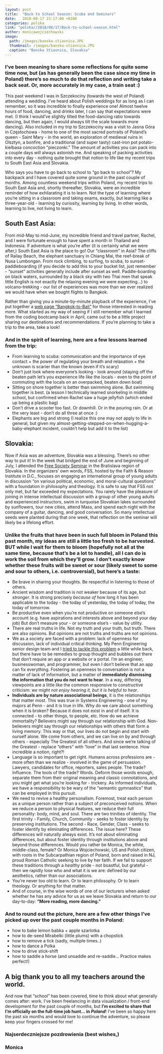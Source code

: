 ```yaml
---
layout: post
title:  "Back to School Season: Scuba and Seminars"
date:   2018-08-17 23:17:00 +0100
categories: polska
link: "polska//2018/08/17/Back-to-school-season.html"
author: monicawojciechowski
image:
  path: /images/banska-stiavnica.JPG
  thumbnail: /images/banska-stiavnica.JPG
  caption: "Banska Stiavnica, Slovakia"
---
```


### I’ve been meaning to share some reflections for quite some time now, but (as has generally been the case since my time in Poland) there’s so much to do that reflection and writing take a back seat. Or, more accurately in my case, a train seat :)

This past weekend I was in Szczekociny (towards the west of Poland) attending a wedding. I’ve heard about Polish weddings for as long as I can remember, so it was incredible to finally experience one! Almost twelve hours of food, dancing, and drinks later, I can say that expectations were met. (I think I would’ve slightly tilted the food-dancing ratio towards dancing, but then again, I would always tilt the scale towards more dancing). Also included in my trip to Szczekociny was a visit to Jasna Góra in Częstochowa - home to one of the most sacred portraits of Poland’s queen - Saint Mary - in the world, an exploration of medieval ruins in Olsztyn, a bonfire, and a traditional (and super tasty) cast-iron pot potato-kielbasa concoction “pieczonki.” The amount of activities you can pack into a couple days will always astonish me. And speaking of packing activities into every day - nothing quite brought that notion to life like my recent trips to South East Asia and Slovakia.

Who says you have to go back to school to “go back to school”?
My backpack and I have covered quite some ground in the past couple of months. Among countless weekend trips within Poland, my recent trips to South East Asia and, shortly thereafter, Slovakia, were an incredible reminder of how exhilarating it is to learn. Not the type of learning where you’re sitting in a classroom and taking exams, exactly, but learning like a three-year-old - learning by curiosity, learning by living. In other words, learning to live, not living to learn.

## South East Asia:
From mid-May to mid-June, my incredible friend and travel partner, Rachel, and I were fortunate enough to have spent a month in Thailand and Indonesia. If adventure is what you’re after (it is certainly what we were after,) South East Asia is the place to go! Our “classroom” in Asia? The cliffs of Railay Beach, the elephant sanctuary in Chiang Mai, the reef-break of Nusa Lumbongan. From rock climbing, to surfing, to scuba, to sunset-paddleboarding (if you decide to add this to your bucket list, just remember - “sunset” activities generally include after sunset as well. Paddle-boarding on black waters, surrounded by a black sky with two Thai men that speak little English is not exactly the relaxing evening we were expecting…) to volcano-trekking - our list of experiences was more than we ever realized we would have when we bought flights to Bangkok.

Rather than giving you a minute-by-minute playback of the experience, I’ve put together a [web page “Bangkok-to-Bali”](https://bangkoktobali.netlify.com/) for those interested in reading more. What started as my way of seeing if I still remember what I learned from the coding bootcamp back in April, came out to be a little project sharing our destinations and recommendations. If you’re planning to take a trip to the area, take a look!

### And in the spirit of learning, here are a few lessons learned from the trip:
- From learning to scuba: communication and the importance of eye contact + the power of regulating your breath and relaxation + the unknown is scarier than the known (even if it’s scary)
- Don’t just look where everyone’s looking - look around (staying off the beaten path let’s you experience life like the locals - even to the point of commuting with the locals on an overpacked, beaten down boat)
- Sitting on shore together is better than swimming alone. But swimming together is best. (a lesson I technically learned snorkeling in middle school, but confirmed when Rachel saw a huge jellyfish (which ended up being a plastic bag)
- Don’t drive a scooter too fast. Or downhill. Or in the pouring rain. Or at the very least - don’t do all three at once :)
- Elephants are big and strong (I realize this one may not apply to life in general, but given my almost-getting-stepped-on-when-hugging-a-baby-elephant incident, couldn’t help but add it to the list)

## Slovakia:
Now if Asia was an adventure, Slovakia was a blessing. There’s no other way to put it! In the week that bridged the end of June and beginning of July, I attended the [Free Society Seminar](https://www.freesociety.sk/home) in the Bratislava region of Slovakia. In the organizers’ own words, FSS, hosted by the Faith & Reason Institute in D.C., focuses on engaging an international group of young adults in discussion “on various political, economic, and moral-cultural questions” with a foundation in philosophy and theology. It is safe to say that FSS not only met, but far exceeded my expectations. You rarely have the pleasure of joining in intense intellectual discussion with a group of other young adults and experienced instructors, swim in turquoise Slovakian lakes surrounded by sunflowers, tour new cities, attend Mass, and spend each night with the company of a guitar, dancing, and good conversation. So many intellectual seeds were planted during that one week, that reflection on the seminar will likely be a lifelong effort.

### Unlike the fruits that have been in such full bloom in Poland this past month, my ideas are still a little too fresh to be harvested. BUT while I wait for them to bloom (hopefully not all at the same time, because that’s be a lot to handle), all I can do is work the soil from which they’ll grow. I don’t exactly know whether these fruits will be sweet or sour (likely sweet to some and sour to others, i.e. controversial), but here’s a taste:
- Be brave in sharing your thoughts. Be respectful in listening to those of others.
- Ancient wisdom and tradition is not weaker because of its age, but *stronger*. It is strong precisely *because of* how long it has been applicable to the today - the today of yesterday, the today of today, the today of tomorrow.
- Be productive even when you’re not productive on someone else’s account (e.g. have aspirations and interests above and beyond your day job) But don’t measure your - or someone else’s - value by utility.
- There are real truths in life. Not my truth and your truth, but truth. There are also opinions. But opinions are not truths and truths are not opinions.
- We as a society are faced with a problem: lack of openness for discussion, lack of individual critical thinking. My Penn Engineering senior design team and I [tried to tackle this problem](https://devpost.com/software/alterego) a little while back, but there have to be remedies to group thought and bubbles out there that don’t require an app or a website or a portal. I’m an engineer, businesswoman, and programmer, but even I don’t believe that an app can fix everything. Fostering an openness to conversation is not a matter of lack of information, but a matter of **immediately dismissing the information that you do not want to hear**. In a way, differing viewpoints are a little like the common responsive to constructive criticism: *we might not enjoy hearing it, but it is helpful to hear*.
- **Individuals are by nature associational beings**, it is the relationships that matter most. This was true in Systems Engineering - one of my majors at Penn - and it is true in life. Why do we care about something when it is broken? Because it does not exist in and of itself. It is connected - to other things, to people, etc. How do we achieve immortality? Believers might say through our relationship with God. Non-believers might say through our relationships with others that form a living memory. This way or that, our lives do not begin and start with ourself alone. We come from others, and we can live on by and through others - especially The Greatest of all others. And since we’re talking of the Greatest - replace “others” with “love” in that last sentence. How incredible a notion, right?!
- Language is so important to get right. Humans across professions are - more often than we realize - involved in the game of persuasion. Lawyers, candidates for office, reporters, sales people. The trade? Influence. The tools of the trade? Words. Deform those words enough, separate them from their original meaning and classic connotations, and you might get what you’re looking for - trickery. As informed individuals, we have a responsibility to be wary of the “semantic gymnastics” that can be employed in this pursuit.
- We need to revive a healthy personalism. Foremost, treat each person as a unique person rather than a subject of preconceived notions. When we reduce a person to physical features, we reduce their full personality: body, mind, and soul. There are two trinities of identity. The first trinity - Family, Church, Community - seeks to foster identity by preserving institutions. The second - Race, Gender, Class - seeks to foster identify by eliminating differences. The issue here? These differences will naturally always exist. It’s not about eliminating differences, but about foster identity through institutions above and beyond those differences. Would you rather be Monica, the white, middle-class, female? Or Monica Wojciechowski, US and Polish citizen, with roots in the Subcarpathian region of Poland, born and raised in NJ, proud Roman Catholic seeking to live by her faith. If we fail to support these traditions through a *healthy* pride - not boastful, but grateful - then we rapidly lose who and what it is we are: defined by our aesthetics, rather than our associations.
- You’re never too old to learn. Or to learn philosophy. Or to learn theology. Or anything for that matter.
- And of course, in the wise words of one of our lecturers when asked whether he has any advice for us as we leave Slovakia and return to our day-to-day: **“More reading, more dancing.”**

### And to round out the picture, here are a few other things I’ve picked up over the past couple months in Poland:
- how to bake lemon babka + apple szarlotka
- how to de-seed Mirabelki (little plums) with a chopstick
- how to remove a tick (sadly, multiple times..)
- how to dance a Polka
- how to drive stick-shift
- how to saddle a horse (and unsaddle and re-saddle… Practice makes perfect!)

## A big thank you to all my teachers around the world.

And now that “school” has been covered, time to think about what generally comes after: work. I’ve been freelancing in data visualization / front-end development for the past couple of months, but **I’m excited to share that I’m officially on the full-time job hunt… in _Poland_**! I’ve been so happy here the past six months and would love to continue the adventure, so please keep your fingers crossed for me!

### Najserdeczniejsze pozdrowienia (best wishes,)

### Monica
